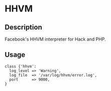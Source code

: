 # HHVM #
## Description ##
Facebook's HHVM interpreter for Hack and PHP.

## Usage ##
```
class {'hhvm':
  log_level => 'Warning',
  log_file  => '/var/log/hhvm/error.log',
  port      => 9000,
}
```
